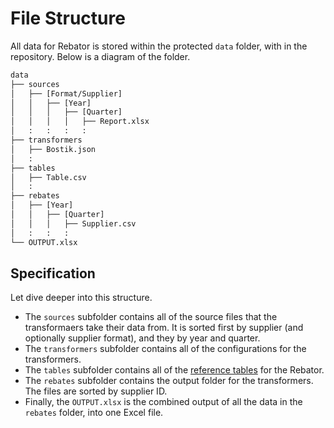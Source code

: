 # File Structure

All data for Rebator is stored within the protected `data` folder, with in the repository. Below is a diagram of the folder.

```txt
data
├── sources
│   ├── [Format/Supplier]
│   │   ├── [Year]
│   │   │   ├── [Quarter]
│   │   │   │   ├── Report.xlsx
│   :   :   :   :
├── transformers
│   ├── Bostik.json
│   :
├── tables
│   ├── Table.csv
│   :
├── rebates
│   ├── [Year]
│   │   ├── [Quarter]
│   │   │   ├── Supplier.csv
│   :   :   :
└── OUTPUT.xlsx
```

## Specification

Let dive deeper into this structure.

- The `sources` subfolder contains all of the source files that the transformaers take their data from. It is sorted first by supplier (and optionally supplier format), and they by year and quarter.
- The `transformers` subfolder contains all of the configurations for the transformers.
- The `tables` subfolder contains all of the [reference tables](./transformer/table.md) for the Rebator.
- The `rebates` subfolder contains the output folder for the transformers. The files are sorted by supplier ID.
- Finally, the `OUTPUT.xlsx` is the combined output of all the data in the `rebates` folder, into one Excel file.
